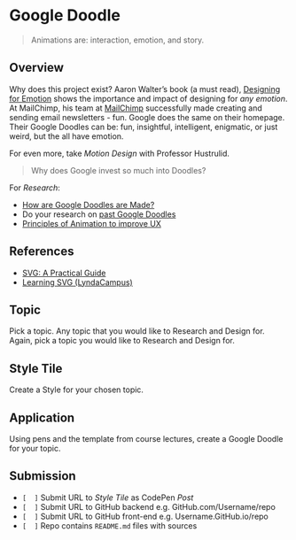 # Google Doodle

> Animations are: interaction, emotion, and story.

## Overview
Why does this project exist? Aaron Walter’s book (a must read), [Designing for Emotion][1] shows the importance and impact of designing for _any emotion_. At MailChimp, his team at [MailChimp][2] successfully made creating and sending email newsletters - fun. Google does the same on their homepage. Their Google Doodles can be: fun, insightful, intelligent, enigmatic, or just weird, but the all have emotion. 

For even more, take _Motion Design_ with Professor Hustrulid.

> Why does Google invest so much into Doodles? 

For _Research_: 
 
* [How are Google Doodles are Made?][3]
* Do your research on [past Google Doodles][4]
* [Principles of Animation to improve UX][5]

## References
* [SVG: A Practical Guide](https://svgontheweb.com/) 
* [Learning SVG (LyndaCampus)](https://www.lynda.com/SVG-tutorials/Learning-SVG/622089-2.html)


##  Topic
Pick a topic. Any topic that you would like to Research and Design for. Again, pick a topic you would like to Research and Design for. 

## Style Tile
Create a Style for your chosen topic. 

## Application
Using pens and the template from course lectures, create a Google Doodle for your topic. 

## Submission

* `[  ]` Submit URL to _Style Tile_ as CodePen _Post_
* `[  ]` Submit URL to GitHub backend e.g. GitHub.com/Username/repo  
* `[  ]` Submit URL to GitHub front-end e.g. Username.GitHub.io/repo
* `[  ]` Repo contains `README.md` files with sources    

[1]:	https://abookapart.com/products/designing-for-emotion
[2]:	http://mailchimp.com/
[3]:	https://youtu.be/MK1P6RGs6U4
[4]:	http://www.google.com/doodles/
[5]:	https://www.tandemseven.com/experience-design/how-to-use-disneys-principles-of-animation-to-improve-ux/

